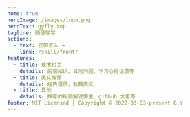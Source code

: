 ```yaml
---
home: true
heroImage: /images/logo.png
heroText: gyfly.top
tagline: 随便写写
actions:
  - text: 立即进入 →
    link: /skill/front/
features:
  - title: 技术相关
    details: 前端知识、日常问题、学习心得记录等
  - title: 美文推荐
    details: 经典语录、收藏美文
  - title: 其他
    details: 推荐的视频解说博主、github 大佬等
footer: MIT Licensed | Copyright © 2022-03-03-present G.Y
---
```

